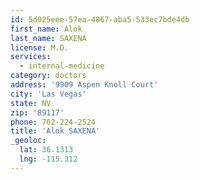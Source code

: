 ```yaml
---
id: 5d025eee-57ea-4867-aba5-533ec7bde4db
first_name: Alok
last_name: SAXENA
license: M.D.
services:
  - internal-medicine
category: doctors
address: '9909 Aspen Knoll Court'
city: 'Las Vegas'
state: NV
zip: '89117'
phone: 702-224-2524
title: 'Alok SAXENA'
_geoloc:
  lat: 36.1313
  lng: -115.312
---
```

